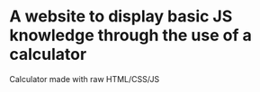 # A website to display basic JS knowledge through the use of a calculator

Calculator made with raw HTML/CSS/JS

